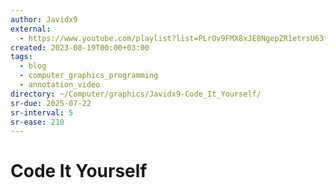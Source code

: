 ```yaml
---
author: Javidx9
external:
  - https://www.youtube.com/playlist?list=PLrOv9FMX8xJE8NgepZR1etrsU63fDDGxO
created: 2023-08-19T00:00+03:00
tags:
  - blog
  - computer_graphics_programming
  - annotation_video
directory: ~/Computer/graphics/Javidx9-Code_It_Yourself/
sr-due: 2025-07-22
sr-interval: 5
sr-ease: 210
---
```


# Code It Yourself
